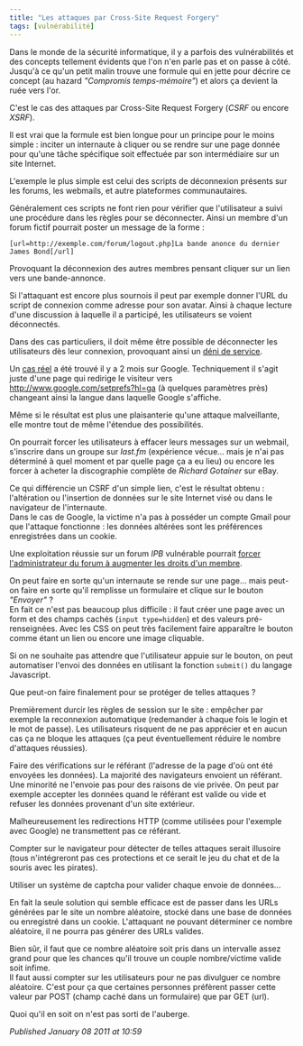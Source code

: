 ```yaml
---
title: "Les attaques par Cross-Site Request Forgery"
tags: [vulnérabilité]
---
```


Dans le monde de la sécurité informatique, il y a parfois des vulnérabilités et des concepts tellement évidents que l'on n'en parle pas et on passe à côté. Jusqu'à ce qu'un petit malin trouve une formule qui en jette pour décrire ce concept (au hazard *"Compromis temps-mémoire"*) et alors ça devient la ruée vers l'or.  

C'est le cas des attaques par Cross-Site Request Forgery (_CSRF_ ou encore _XSRF_).  

Il est vrai que la formule est bien longue pour un principe pour le moins simple : inciter un internaute à cliquer ou se rendre sur une page donnée pour qu'une tâche spécifique soit effectuée par son intermédiaire sur un site Internet.  

L'exemple le plus simple est celui des scripts de déconnexion présents sur les forums, les webmails, et autre plateformes communautaires.  

Généralement ces scripts ne font rien pour vérifier que l'utilisateur a suivi une procédure dans les règles pour se déconnecter. Ainsi un membre d'un forum fictif pourrait poster un message de la forme :  

```plain
[url=http://exemple.com/forum/logout.php]La bande anonce du dernier James Bond[/url]
```

Provoquant la déconnexion des autres membres pensant cliquer sur un lien vers une bande-annonce.  

Si l'attaquant est encore plus sournois il peut par exemple donner l'URL du script de connexion comme adresse pour son avatar. Ainsi à chaque lecture d'une discussion à laquelle il a participé, les utilisateurs se voient déconnectés.  

Dans des cas particuliers, il doit même être possible de déconnecter les utilisateurs dès leur connexion, provoquant ainsi un [déni de service](http://fr.wikipedia.org/wiki/D%C3%A9ni_de_service).  

Un [cas réel](http://www.dlitz.net/stuff/xsrf/) a été trouvé il y a 2 mois sur Google. Techniquement il s'agit juste d'une page qui redirige le visiteur vers <http://www.google.com/setprefs?hl=ga> (à quelques paramètres près) changeant ainsi la langue dans laquelle Google s'affiche.  

Même si le résultat est plus une plaisanterie qu'une attaque malveillante, elle montre tout de même l'étendue des possibilités.  

On pourrait forcer les utilisateurs à effacer leurs messages sur un webmail, s'inscrire dans un groupe sur _last.fm_ (expérience vécue... mais je n'ai pas déterminé à quel moment et par quelle page ça a eu lieu) ou encore les forcer à acheter la discographie complète de *Richard Gotainer* sur eBay.  

Ce qui différencie un CSRF d'un simple lien, c'est le résultat obtenu : l'altération ou l'insertion de données sur le site Internet visé ou dans le navigateur de l'internaute.  
Dans le cas de Google, la victime n'a pas à posséder un compte Gmail pour que l'attaque fonctionne : les données altérées sont les préférences enregistrées dans un cookie.  

Une exploitation réussie sur un forum _IPB_ vulnérable pourrait [forcer l'administrateur du forum à augmenter les droits d'un membre](http://secunia.com/advisories/22272/).  

On peut faire en sorte qu'un internaute se rende sur une page... mais peut-on faire en sorte qu'il remplisse un formulaire et clique sur le bouton *"Envoyer"* ?  
En fait ce n'est pas beaucoup plus difficile : il faut créer une page avec un form et des champs cachés (`input type=hidden`) et des valeurs pré-renseignées. Avec les CSS on peut très facilement faire apparaître le bouton comme étant un lien ou encore une image cliquable.  

Si on ne souhaite pas attendre que l'utilisateur appuie sur le bouton, on peut automatiser l'envoi des données en utilisant la fonction `submit()` du langage Javascript.  

Que peut-on faire finalement pour se protéger de telles attaques ?  

Premièrement durcir les règles de session sur le site : empêcher par exemple la reconnexion automatique (redemander à chaque fois le login et le mot de passe). Les utilisateurs risquent de ne pas apprécier et en aucun cas ça ne bloque les attaques (ça peut éventuellement réduire le nombre d'attaques réussies).  

Faire des vérifications sur le référant (l'adresse de la page d'où ont été envoyées les données). La majorité des navigateurs envoient un référant. Une minorité ne l'envoie pas pour des raisons de vie privée. On peut par exemple accepter les données quand le référant est valide ou vide et refuser les données provenant d'un site extérieur.  

Malheureusement les redirections HTTP (comme utilisées pour l'exemple avec Google) ne transmettent pas ce référant.  

Compter sur le navigateur pour détecter de telles attaques serait illusoire (tous n'intégreront pas ces protections et ce serait le jeu du chat et de la souris avec les pirates).  

Utiliser un système de captcha pour valider chaque envoie de données...  

En fait la seule solution qui semble efficace est de passer dans les URLs générées par le site un nombre aléatoire, stocké dans une base de données ou enregistré dans un cookie. L'attaquant ne pouvant déterminer ce nombre aléatoire, il ne pourra pas générer des URLs valides.  

Bien sûr, il faut que ce nombre aléatoire soit pris dans un intervalle assez grand pour que les chances qu'il trouve un couple nombre/victime valide soit infime.  
Il faut aussi compter sur les utilisateurs pour ne pas divulguer ce nombre aléatoire. C'est pour ça que certaines personnes préfèrent passer cette valeur par POST (champ caché dans un formulaire) que par GET (url).  

Quoi qu'il en soit on n'est pas sorti de l'auberge.

*Published January 08 2011 at 10:59*
